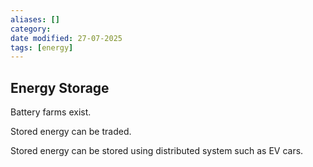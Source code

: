 ```yaml
---
aliases: []
category:
date modified: 27-07-2025
tags: [energy]
---
```

## Energy Storage

Battery farms exist.

Stored energy can be traded.

Stored energy can be stored using distributed system such as EV cars.